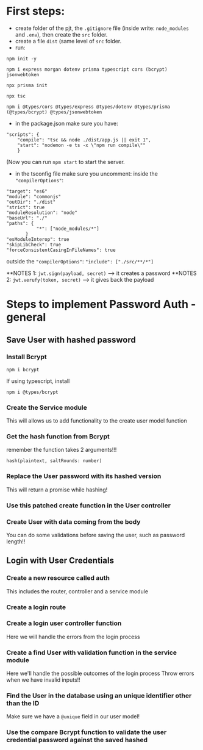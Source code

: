  <!-- // "scripts": {
  //   "test": "echo \"Error: no test specified\" && exit 1"
  // }, -->
  
# First steps:
- create folder of the pjt, the `.gitignore` file (inside write: `node_modules` and `.env`), then create the `src` folder.
- create a file `dist` (same level of `src` folder.
- run:

```
npm init -y

npm i express morgan dotenv prisma typescript cors (bcrypt) jsonwebtoken

npx prisma init

npx tsc 

npm i @types/cors @types/express @types/dotenv @types/prisma (@types/bcrypt) @types/jsonwebtoken
```

- in the package.json make sure you have:
```
"scripts": {
	"compile": "tsc && node ./dist/app.js || exit 1",
	"start": "nodemon -e ts -x \"npm run compile\""
	}
 ```
 (Now you can run `npm start` to start the server.
 - in the tsconfig file make sure you uncomment: inside the `"compilerOptions"`: 
 ```
"target": "es6"
"module": "commonjs"
"outDir": "./dist"
"strict": true
"moduleResolution": "node"
"baseUrl": "./"
"paths": {
			"*": ["node_modules/*"]
		}
"esModuleInterop": true
"skipLibCheck": true
"forceConsistentCasingInFileNames": true
```
outside the `"compilerOptions"`:
`"include": ["./src/**/*"]`

**NOTES 1: `jwt.sign(payload, secret)` --> it creates a password
**NOTES 2: `jwt.verufy(token, secret)` --> it gives back the payload

# Steps to implement Password Auth - general

## Save User with hashed password

### Install Bcrypt

`npm i bcrypt`

If using typescript, install

`npm i @types/bcrypt`

### Create the Service module

This will allows us to add functionality to the create user model function

### Get the hash function from Bcrypt

remember the function takes 2 arguments!!!

`hash(plaintext, saltRounds: number)`

### Replace the User password with its hashed version

This will return a promise while hashing!

### Use this patched **create** function in the User controller

### Create User with data coming from the body

You can do some validations before saving the user, such as password length!!

## Login with User Credentials

### Create a new resource called **auth**

This includes the router, controller and a service module

### Create a login route

### Create a login user controller function

Here we will handle the errors from the login process

### Create a find User with validation function in the service module

Here we'll handle the possible outcomes of the login process
Throw errors when we have invalid inputs!!

### Find the User in the database using an unique identifier other than the ID

Make sure we have a `@unique` field in our user model!

### Use the compare Bcrypt function to validate the user credential password against the saved hashed


